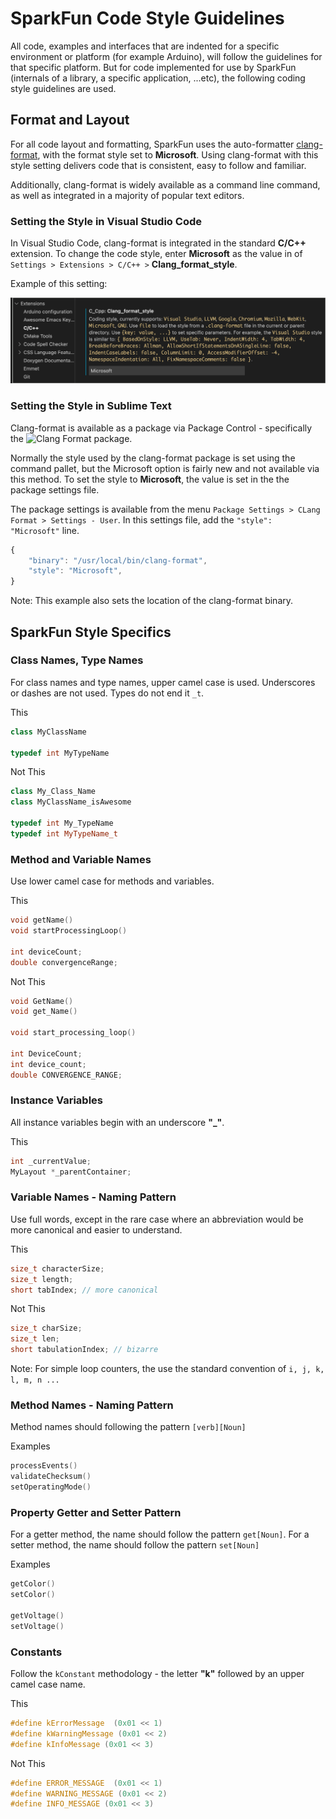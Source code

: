 
# SparkFun Code Style Guidelines

All code, examples and interfaces that are indented for a specific environment or platform (for example Arduino), will follow the guidelines for that specific platform. But for code implemented for use by SparkFun (internals of a library, a specific application, ...etc), the following coding style guidelines are used.

## Format and Layout

For all code layout and formatting, SparkFun uses the auto-formatter [clang-format](https://clang.llvm.org/docs/ClangFormat.html), with the format style set to **Microsoft**. Using clang-format with this style setting delivers code that is consistent, easy to follow and familiar. 

Additionally, clang-format is widely available as a command line command, as well as integrated in a majority of popular text editors. 

### Setting the Style in **Visual Studio Code**
In Visual Studio Code, clang-format is integrated in the standard **C/C++** extension. To change the code style, enter  **Microsoft** as the value in of `Settings > Extensions > C/C++ >` **Clang_format_style**. 

Example of this setting:

![Visual Studio Code setting](images/VSC_Settings.png)

### Setting the Style in **Sublime Text**
Clang-format is available as a package via Package Control - specifically the ![Clang Format package](https://packagecontrol.io/packages/Clang%20Format). 

Normally the style used by the clang-format package is set using the command pallet, but the Microsoft option is fairly new and not available via this method. To set the style to **Microsoft**, the value is set in the the package settings file.  

The package settings is available from the menu `Package Settings > CLang Format > Settings - User`. In this settings file, add the `"style": "Microsoft"` line. 

```javascript
{
	"binary": "/usr/local/bin/clang-format",
	"style": "Microsoft",
}
```
Note: This example also sets the location of the clang-format binary.

## SparkFun Style Specifics 

### Class Names, Type Names
For class names and type names, upper camel case is used. Underscores or dashes are not used. Types do not end it `_t`. 

This
```C++
class MyClassName

typedef int MyTypeName
```
Not This
```C++
class My_Class_Name
class MyClassName_isAwesome

typedef int My_TypeName
typedef int MyTypeName_t
```

### Method and Variable Names
Use lower camel case for methods and variables.

This
```C++
void getName()
void startProcessingLoop()

int deviceCount;
double convergenceRange;
```

Not This
```C++
void GetName()
void get_Name()

void start_processing_loop()

int DeviceCount;
int device_count;
double CONVERGENCE_RANGE;
```

### Instance Variables
All instance variables begin with an underscore **"_"**.

This
```C++
int _currentValue;
MyLayout *_parentContainer;
```
### Variable Names - Naming Pattern
Use full words, except in the rare case where an abbreviation would be more canonical and easier to understand.

This
```C++
size_t characterSize;
size_t length;
short tabIndex; // more canonical
```

Not This
```C++
size_t charSize;
size_t len;
short tabulationIndex; // bizarre
```
Note: For simple loop counters, the use the standard convention of `i, j, k, l, m, n ...` 

### Method Names - Naming Pattern
Method names should following the pattern `[verb][Noun]`

Examples
```C++
processEvents()
validateChecksum()
setOperatingMode()
```

### Property Getter and Setter Pattern
For a getter method, the name should follow the pattern `get[Noun]`. For a setter method, the name should follow the pattern `set[Noun]`

Examples
```C++
getColor()
setColor()

getVoltage()
setVoltage()
```

### Constants
Follow the `kConstant` methodology - the letter **"k"** followed by an upper camel case name. 

This
```C++
#define kErrorMessage  (0x01 << 1)
#define kWarningMessage (0x01 << 2)
#define kInfoMessage (0x01 << 3)
```

Not This
```C++
#define ERROR_MESSAGE  (0x01 << 1)
#define WARNING_MESSAGE (0x01 << 2)
#define INFO_MESSAGE (0x01 << 3)
```
